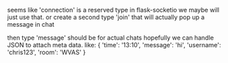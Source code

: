seems like 'connection' is a reserved type in flask-socketio
we maybe will just use that. or create a second type 'join' that will actually pop up a message in chat

then type 'message' should be for actual chats
hopefully we can handle JSON to attach meta data.
    like: {
        'time': '13:10',
        'message': 'hi',
        'username': 'chris123',
        'room': 'WVAS'
    }

